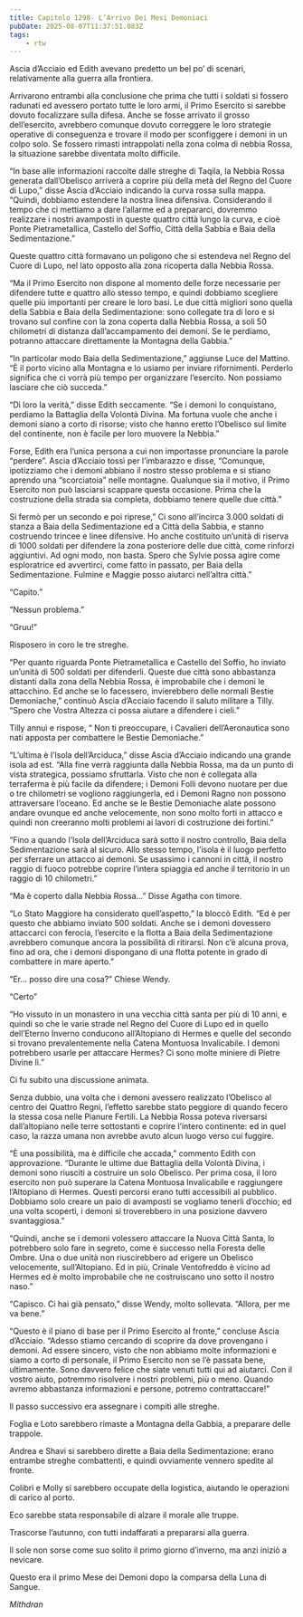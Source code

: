 ```yaml
---
title: Capitolo 1298- L’Arrivo Dei Mesi Demoniaci
pubDate: 2025-08-07T11:37:51.083Z
tags:
    - rtw
---
```



Ascia d’Acciaio ed Edith avevano predetto un bel po’ di scenari, relativamente alla guerra alla frontiera.


Arrivarono entrambi alla conclusione che prima che tutti i soldati si fossero radunati ed avessero portato tutte le loro armi, il Primo Esercito si sarebbe dovuto focalizzare sulla difesa. Anche se fosse arrivato il grosso dell’esercito, avrebbero comunque dovuto correggere le loro strategie operative di conseguenza e trovare il modo per sconfiggere i demoni in un colpo solo. Se fossero rimasti intrappolati nella zona colma di nebbia Rossa, la situazione sarebbe diventata molto difficile.


“In base alle informazioni raccolte dalle streghe di Taqila, la Nebbia Rossa generata dall’Obelisco arriverà a coprire più della metà del Regno del Cuore di Lupo,” disse Ascia d’Acciaio indicando la curva rossa sulla mappa. “Quindi, dobbiamo estendere la nostra linea difensiva. Considerando il tempo che ci mettiamo a dare l’allarme ed a prepararci, dovremmo realizzare i nostri avamposti in queste quattro città lungo la curva, e cioè Ponte Pietrametallica, Castello del Soffio, Città della Sabbia e Baia della Sedimentazione.”


Queste quattro città formavano un poligono che si estendeva nel Regno del Cuore di Lupo, nel lato opposto alla zona ricoperta dalla Nebbia Rossa.


“Ma il Primo Esercito non dispone al momento delle forze necessarie per difendere tutte e quattro allo stesso tempo, e quindi dobbiamo scegliere quelle più importanti per creare le loro basi. Le due città migliori sono quella della Sabbia e Baia della Sedimentazione: sono collegate tra di loro e si trovano sul confine con la zona coperta dalla Nebbia Rossa, a soli 50 chilometri di distanza dall’accampamento dei demoni. Se le perdiamo, potranno attaccare direttamente la Montagna della Gabbia.”


“In particolar modo Baia della Sedimentazione,” aggiunse Luce del Mattino. “È il porto vicino alla Montagna e lo usiamo per inviare rifornimenti. Perderlo significa che ci vorrà più tempo per organizzare l’esercito. Non possiamo lasciare che ciò succeda.”


“Dì loro la verità,” disse Edith seccamente. “Se i demoni lo conquistano, perdiamo la Battaglia della Volontà Divina. Ma fortuna vuole che anche i demoni siano a corto di risorse; visto che hanno eretto l’Obelisco sul limite del continente, non è facile per loro muovere la Nebbia.”


Forse, Edith era l’unica persona a cui non importasse pronunciare la parole “perdere”. Ascia d’Acciaio tossì per l’imbarazzo e disse, “Comunque, ipotizziamo che i demoni abbiano il nostro stesso problema e si stiano aprendo una “scorciatoia” nelle montagne. Qualunque sia il motivo, il Primo Esercito non può lasciarsi scappare questa occasione. Prima che la costruzione della strada sia completa, dobbiamo tenere quelle due città.”


Si fermò per un secondo e poi riprese,” Ci sono all’incirca 3.000 soldati di stanza a Baia della Sedimentazione ed a Città della Sabbia, e stanno costruendo trincee e linee difensive. Ho anche costituito un’unità di riserva di 1000 soldati per difendere la zona posteriore delle due città, come rinforzi aggiuntivi. Ad ogni modo, non basta. Spero che Sylvie possa agire come esploratrice ed avvertirci, come fatto in passato, per Baia della Sedimentazione. Fulmine e Maggie posso aiutarci nell’altra città.”


“Capito.”


“Nessun problema.”


“Gruu!”


Risposero in coro le tre streghe.


“Per quanto riguarda Ponte Pietrametallica e Castello del Soffio, ho inviato un’unità di 500 soldati per difenderli. Queste due città sono abbastanza distanti dalla zona della Nebbia Rossa, è improbabile che i demoni le attacchino. Ed anche se lo facessero, invierebbero delle normali Bestie Demoniache,” continuò Ascia d’Acciaio facendo il saluto militare a Tilly. “Spero che Vostra Altezza ci possa aiutare a difendere i cieli.”


Tilly annuì e rispose, “ Non ti preoccupare, i Cavalieri dell’Aeronautica sono nati apposta per combattere le Bestie Demoniache.”


“L’ultima è l’Isola dell’Arciduca,” disse Ascia d’Acciaio indicando una grande isola ad est. “Alla fine verrà raggiunta dalla Nebbia Rossa, ma da un punto di vista strategica, possiamo sfruttarla. Visto che non è collegata alla terraferma è più facile da difendere; i Demoni Folli devono nuotare per due o tre chilometri se vogliono raggiungerla, ed i Demoni Ragno non possono attraversare l’oceano. Ed anche se le Bestie Demoniache alate possono andare ovunque ed anche velocemente, non sono molto forti in attacco e quindi non creeranno molti problemi ai lavori di costruzione dei fortini.”


“Fino a quando l’Isola dell’Arciduca sarà sotto il nostro controllo, Baia della Sedimentazione sarà al sicuro. Allo stesso tempo, l’isola è il luogo perfetto per sferrare un attacco ai demoni. Se usassimo i cannoni in città, il nostro raggio di fuoco potrebbe coprire l’intera spiaggia ed anche il territorio in un raggio di 10 chilometri.”


“Ma è coperto dalla Nebbia Rossa…” Disse Agatha con timore.


“Lo Stato Maggiore ha considerato quell’aspetto,” la bloccò Edith. “Ed è per questo che abbiamo inviato 500 soldati. Anche se i demoni dovessero attaccarci con ferocia, l’esercito e la flotta a Baia della Sedimentazione avrebbero comunque ancora la possibilità di ritirarsi. Non c’è alcuna prova, fino ad ora, che i demoni dispongano di una flotta potente in grado di combattere in mare aperto.”


“Er… posso dire una cosa?” Chiese Wendy.


“Certo”


“Ho vissuto in un monastero in una vecchia città santa per più di 10 anni, e quindi so che le varie strade nel Regno del Cuore di Lupo ed in quello dell’Eterno Inverno conducono all’Altopiano di Hermes e quelle del secondo si trovano prevalentemente nella Catena Montuosa Invalicabile. I demoni potrebbero usarle per attaccare Hermes? Ci sono molte miniere di Pietre Divine lì.”


Ci fu subito una discussione animata.


Senza dubbio, una volta che i demoni avessero realizzato l’Obelisco al centro dei Quattro Regni, l’effetto sarebbe stato peggiore di quando fecero la stessa cosa nelle Pianure Fertili. La Nebbia Rossa poteva riversarsi dall’altopiano nelle terre sottostanti e coprire l’intero continente: ed in quel caso, la razza umana non avrebbe avuto alcun luogo verso cui fuggire.


“È una possibilità, ma è difficile che accada,” commento Edith con approvazione. “Durante le ultime due Battaglia della Volontà Divina, i demoni sono riusciti a costruire un solo Obelisco. Per prima cosa, il loro esercito non può superare la Catena Montuosa Invalicabile e raggiungere l’Altopiano di Hermes. Questi percorsi erano tutti accessibili al pubblico. Dobbiamo solo creare un paio di avamposti se vogliamo tenerli d’occhio; ed una volta scoperti, i demoni si troverebbero in una posizione davvero svantaggiosa.”


“Quindi, anche se i demoni volessero attaccare la Nuova Città Santa, lo potrebbero solo fare in segreto, come è successo nella Foresta delle Ombre. Una o due unità non riuscirebbero ad erigere un Obelisco velocemente, sull’Altopiano. Ed in più, Crinale Ventofreddo è vicino ad Hermes ed è molto improbabile che ne costruiscano uno sotto il nostro naso.”


“Capisco. Ci hai già pensato,” disse Wendy, molto sollevata. “Allora, per me va bene.”


“Questo è il piano di base per il Primo Esercito al fronte,” concluse Ascia d’Acciaio. “Adesso stiamo cercando di scoprire da dove provengano i demoni.  Ad essere sincero, visto che non abbiamo molte informazioni e siamo a corto di personale, il Primo Esercito non se l’è passata bene, ultimamente. Sono davvero felice che siate venuti tutti qui ad aiutarci. Con il vostro aiuto, potremmo risolvere i nostri problemi, più o meno. Quando avremo abbastanza informazioni e persone, potremo contrattaccare!”


Il passo successivo era assegnare i compiti alle streghe.


Foglia e Loto sarebbero rimaste a Montagna della Gabbia, a preparare delle trappole.


Andrea e Shavi si sarebbero dirette a Baia della Sedimentazione: erano entrambe streghe combattenti, e quindi ovviamente vennero spedite al fronte.


Colibrì e Molly si sarebbero occupate della logistica, aiutando le operazioni di carico al porto.


Eco sarebbe stata responsabile di alzare il morale alle truppe.


Trascorse l’autunno, con tutti indaffarati a prepararsi alla guerra.


Il sole non sorse come suo solito il primo giorno d’inverno, ma anzi iniziò a nevicare.


Questo era il primo Mese dei Demoni dopo la comparsa della Luna di Sangue.






<em>Mithdran</em>
                                


                                



